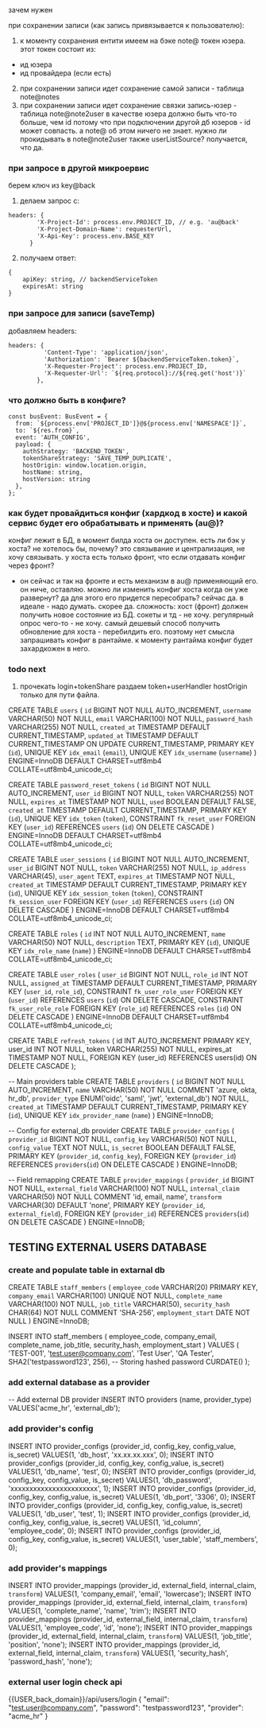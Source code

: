 зачем нужен

при сохранении записи (как запись привязывается к пользователю):
1. к моменту сохранения ентити имеем на бэке note@ токен юзера.
этот токен состоит из:
- ид юзера
- ид провайдера (если есть)

2. при сохранении записи идет сохранение самой записи - таблица note@notes
3. при сохранении записи идет сохранение связки запись-юзер - таблица note@note2user
в качестве юзера должно быть что-то больше, чем id
потому что при подключении другой дб юзеров - id может совпасть.
а note@ об этом ничего не знает.
нужно ли прокидывать в note@note2user также userListSource? получается, что да.


### при запросе в другой микроервис
берем ключ из key@back
1. делаем запрос с:
```
headers: {
        'X-Project-Id': process.env.PROJECT_ID, // e.g. 'au@back'
        'X-Project-Domain-Name': requesterUrl,
        'X-Api-Key': process.env.BASE_KEY
      }
```
2. получаем ответ:
```
{ 
    apiKey: string, // backendServiceToken
    expiresAt: string
}
```

### при запросе для записи (saveTemp)
добавляем headers:
```
headers: {
          'Content-Type': 'application/json',
          'Authorization': `Bearer ${backendServiceToken.token}`,
          'X-Requester-Project': process.env.PROJECT_ID,
          'X-Requester-Url': `${req.protocol}://${req.get('host')}`
        },
```





### что должно быть в конфиге?
```
const busEvent: BusEvent = {
  from: `${process.env['PROJECT_ID']}@${process.env['NAMESPACE']}`,
  to: `${res.from}`,
  event: 'AUTH_CONFIG',
  payload: {
    authStrategy: 'BACKEND_TOKEN',
    tokenShareStrategy: 'SAVE_TEMP_DUPLICATE',
    hostOrigin: window.location.origin,
    hostName: string,
    hostVersion: string
  },
};
```


### как будет провайдиться конфиг (хардкод в хосте) и какой сервис будет его обрабатывать и применять (au@)?
конфиг лежит в БД, в момент билда хоста он доступен.
есть ли бэк у хоста? не хотелось бы, почему? это связывание и централизация, не хочу связывать.
у хоста есть только фронт, что если отдавать конфиг через фронт?
- он сейчас и так на фронте и есть механизм в au@ применяющий его. он ниче, оставляю.
можно ли изменить конфиг хоста когда он уже развернут? да
для этого его придется пересобрать? сейчас да. в идеале - надо думать. скорее да.
сложность:
хост (фронт) должен получить новое состояние из БД.
сокеты и тд - не хочу.
регулярный опрос чего-то - не хочу.
самый дешевый способ получить обновление для хоста - перебилдить его. 
поэтому нет смысла запрашивать конфиг в рантайме.
к моменту рантайма конфиг будет захардкожен в него.

### todo next
1. прочекать login+tokenShare
раздаем token+userHandler
hostOrigin только для пути файла.


CREATE TABLE `users` (
  `id` BIGINT NOT NULL AUTO_INCREMENT,
  `username` VARCHAR(50) NOT NULL,
  `email` VARCHAR(100) NOT NULL,
  `password_hash` VARCHAR(255) NOT NULL,
  `created_at` TIMESTAMP DEFAULT CURRENT_TIMESTAMP,
  `updated_at` TIMESTAMP DEFAULT CURRENT_TIMESTAMP ON UPDATE CURRENT_TIMESTAMP,
  PRIMARY KEY (`id`),
  UNIQUE KEY `idx_email` (`email`),
  UNIQUE KEY `idx_username` (`username`)
) ENGINE=InnoDB DEFAULT CHARSET=utf8mb4 COLLATE=utf8mb4_unicode_ci;


CREATE TABLE `password_reset_tokens` (
  `id` BIGINT NOT NULL AUTO_INCREMENT,
  `user_id` BIGINT NOT NULL,
  `token` VARCHAR(255) NOT NULL,
  `expires_at` TIMESTAMP NOT NULL,
  `used` BOOLEAN DEFAULT FALSE,
  `created_at` TIMESTAMP DEFAULT CURRENT_TIMESTAMP,
  PRIMARY KEY (`id`),
  UNIQUE KEY `idx_token` (`token`),
  CONSTRAINT `fk_reset_user` FOREIGN KEY (`user_id`) 
    REFERENCES `users` (`id`) ON DELETE CASCADE
) ENGINE=InnoDB DEFAULT CHARSET=utf8mb4 COLLATE=utf8mb4_unicode_ci;


CREATE TABLE `user_sessions` (
  `id` BIGINT NOT NULL AUTO_INCREMENT,
  `user_id` BIGINT NOT NULL,
  `token` VARCHAR(255) NOT NULL,
  `ip_address` VARCHAR(45),
  `user_agent` TEXT,
  `expires_at` TIMESTAMP NOT NULL,
  `created_at` TIMESTAMP DEFAULT CURRENT_TIMESTAMP,
  PRIMARY KEY (`id`),
  UNIQUE KEY `idx_session_token` (`token`),
  CONSTRAINT `fk_session_user` FOREIGN KEY (`user_id`) 
    REFERENCES `users` (`id`) ON DELETE CASCADE
) ENGINE=InnoDB DEFAULT CHARSET=utf8mb4 COLLATE=utf8mb4_unicode_ci;

CREATE TABLE `roles` (
  `id` INT NOT NULL AUTO_INCREMENT,
  `name` VARCHAR(50) NOT NULL,
  `description` TEXT,
  PRIMARY KEY (`id`),
  UNIQUE KEY `idx_role_name` (`name`)
) ENGINE=InnoDB DEFAULT CHARSET=utf8mb4 COLLATE=utf8mb4_unicode_ci;


CREATE TABLE `user_roles` (
  `user_id` BIGINT NOT NULL,
  `role_id` INT NOT NULL,
  `assigned_at` TIMESTAMP DEFAULT CURRENT_TIMESTAMP,
  PRIMARY KEY (`user_id`, `role_id`),
  CONSTRAINT `fk_user_role_user` FOREIGN KEY (`user_id`) 
    REFERENCES `users` (`id`) ON DELETE CASCADE,
  CONSTRAINT `fk_user_role_role` FOREIGN KEY (`role_id`) 
    REFERENCES `roles` (`id`) ON DELETE CASCADE
) ENGINE=InnoDB DEFAULT CHARSET=utf8mb4 COLLATE=utf8mb4_unicode_ci;

CREATE TABLE `refresh_tokens` (
    id INT AUTO_INCREMENT PRIMARY KEY,
    user_id INT NOT NULL,
    token VARCHAR(255) NOT NULL,
    expires_at TIMESTAMP NOT NULL,
    FOREIGN KEY (user_id) REFERENCES users(id) ON DELETE CASCADE
);

-- Main providers table
CREATE TABLE `providers` (
  `id` BIGINT NOT NULL AUTO_INCREMENT,
  `name` VARCHAR(50) NOT NULL COMMENT 'azure, okta, hr_db',
  `provider_type` ENUM('oidc', 'saml', 'jwt', 'external_db') NOT NULL,
  `created_at` TIMESTAMP DEFAULT CURRENT_TIMESTAMP,
  PRIMARY KEY (`id`),
  UNIQUE KEY `idx_provider_name` (`name`)
) ENGINE=InnoDB;

-- Config for external_db provider
CREATE TABLE `provider_configs` (
  `provider_id` BIGINT NOT NULL,
  `config_key` VARCHAR(50) NOT NULL,
  `config_value` TEXT NOT NULL,
  `is_secret` BOOLEAN DEFAULT FALSE,
  PRIMARY KEY (`provider_id`, `config_key`),
  FOREIGN KEY (`provider_id`) REFERENCES `providers`(`id`) ON DELETE CASCADE
) ENGINE=InnoDB;

-- Field remapping
CREATE TABLE `provider_mappings` (
  `provider_id` BIGINT NOT NULL,
  `external_field` VARCHAR(100) NOT NULL,
  `internal_claim` VARCHAR(50) NOT NULL COMMENT 'id, email, name',
  `transform` VARCHAR(30) DEFAULT 'none',
  PRIMARY KEY (`provider_id`, `external_field`),
  FOREIGN KEY (`provider_id`) REFERENCES `providers`(`id`) ON DELETE CASCADE
) ENGINE=InnoDB;

## TESTING EXTERNAL USERS DATABASE

### create and populate table in extarnal db

CREATE TABLE `staff_members` (
  `employee_code` VARCHAR(20) PRIMARY KEY,
  `company_email` VARCHAR(100) UNIQUE NOT NULL,
  `complete_name` VARCHAR(100) NOT NULL,
  `job_title` VARCHAR(50),
  `security_hash` CHAR(64) NOT NULL COMMENT 'SHA-256',
  `employment_start` DATE NOT NULL
) ENGINE=InnoDB;

INSERT INTO staff_members (
  employee_code, 
  company_email, 
  complete_name, 
  job_title, 
  security_hash, 
  employment_start
) VALUES (
  'TEST-001',
  'test.user@company.com',
  'Test User',
  'QA Tester',
  SHA2('testpassword123', 256),  -- Storing hashed password
  CURDATE()
);

### add external database as a provider

-- Add external DB provider
INSERT INTO providers
(name, provider_type)
VALUES('acme_hr', 'external_db');

### add provider's config

INSERT INTO provider_configs
(provider_id, config_key, config_value, is_secret)
VALUES(1, 'db_host', 'xx.xx.xx.xxx', 0);
INSERT INTO provider_configs
(provider_id, config_key, config_value, is_secret)
VALUES(1, 'db_name', 'test', 0);
INSERT INTO provider_configs
(provider_id, config_key, config_value, is_secret)
VALUES(1, 'db_password', 'xxxxxxxxxxxxxxxxxxxxxxx', 1);
INSERT INTO provider_configs
(provider_id, config_key, config_value, is_secret)
VALUES(1, 'db_port', '3306', 0);
INSERT INTO provider_configs
(provider_id, config_key, config_value, is_secret)
VALUES(1, 'db_user', 'test', 1);
INSERT INTO provider_configs
(provider_id, config_key, config_value, is_secret)
VALUES(1, 'id_column', 'employee_code', 0);
INSERT INTO provider_configs
(provider_id, config_key, config_value, is_secret)
VALUES(1, 'user_table', 'staff_members', 0);

### add provider's mappings

INSERT INTO provider_mappings
(provider_id, external_field, internal_claim, `transform`)
VALUES(1, 'company_email', 'email', 'lowercase');
INSERT INTO provider_mappings
(provider_id, external_field, internal_claim, `transform`)
VALUES(1, 'complete_name', 'name', 'trim');
INSERT INTO provider_mappings
(provider_id, external_field, internal_claim, `transform`)
VALUES(1, 'employee_code', 'id', 'none');
INSERT INTO provider_mappings
(provider_id, external_field, internal_claim, `transform`)
VALUES(1, 'job_title', 'position', 'none');
INSERT INTO provider_mappings
(provider_id, external_field, internal_claim, `transform`)
VALUES(1, 'security_hash', 'password_hash', 'none');


### external user login check api

{{USER_back_domain}}/api/users/login
{
  "email": "test.user@company.com",
  "password": "testpassword123",
  "provider": "acme_hr"
}